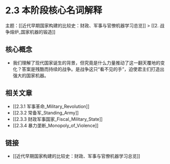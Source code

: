 # 2.3 本阶段核心名词解释

主题：[[近代早期国家构建的比较史：财政、军事与官僚机器学习总览]] > [[2. 战争熔炉_国家机器的锻造]]

## 核心概念

- 我们理解了现代国家诞生的背景，但究竟是什么力量推动了这一翻天覆地的变化？答案是残酷而持续的战争。是战争这只“看不见的手”，迫使君主们打造出强大的国家机器。

## 相关文章

- [[2.3.1 军事革命_Military_Revolution]]
- [[2.3.2 常备军_Standing_Army]]
- [[2.3.3 财政军事国家_Fiscal_Military_State]]
- [[2.3.4 暴力垄断_Monopoly_of_Violence]]

## 链接

- [[近代早期国家构建的比较史：财政、军事与官僚机器学习总览]]
